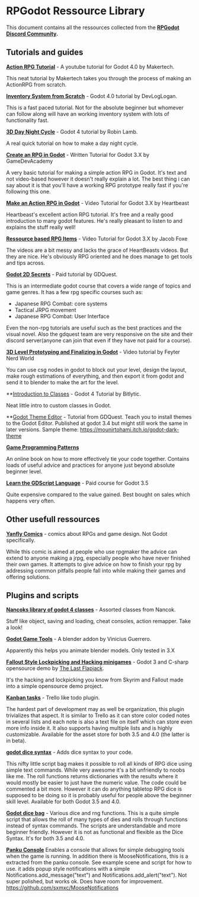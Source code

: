 # RPGodot Ressource Library
This document contains all the ressources collected from the **[RPGodot Discord Community](https://discord.gg/hHJkVXDV3X).**

## Tutorials and guides

**[Action RPG Tutorial](https://www.youtube.com/playlist?list=PLMQtM2GgbPEVuTgD4Ln17ombTg6EahSLr)** -  A youtube tutorial for Godot 4.0 by Makertech.

This neat tutorial by Makertech takes you through the process of making an ActionRPG from scratch.

**[Inventory System from Scratch](https://www.youtube.com/watch?v=V79YabQZC1s)** - Godot 4.0 tutorial by DevLogLogan.

This is a fast paced tutorial. Not for the absolute beginner but whomever can follow along will have an working inventory system with lots of functionality fast.

**[3D Day Night Cycle](https://www.youtube.com/watch?v=1Ibr3ENAOrE)** - Godot 4 tutorial by Robin Lamb.

A real quick tutorial on how to make a day night cycle.

**[Create an RPG in Godot](https://gamedevacademy.org/rpg-godot-tutorial/)** - Written Tutorial for Godot 3.X by GameDevAcademy

A very basic tutorial for making a simple action RPG in Godot. It's text and not video-based however it doesn't really explain a lot. The best thing i can say about it is that you'll have a working RPG prototype really fast if you're following this one.

**[Make an Action RPG in Godot](https://www.youtube.com/watch?v=mAbG8Oi-SvQ&list=PL9FzW-m48fn2SlrW0KoLT4n5egNdX-W9a)** - Video Tutorial for Godot 3.X by Heartbeast

Heartbeast's excellent action RPG tutorial. It's free and a really good introduction to many godot features. He's really pleasant to listen to and explains the stuff really well!

**[Ressource based RPG Items](https://www.youtube.com/watch?v=nR0nCFJ8-qM)** - Video Tutorial for Godot 3.X by Jacob Foxe

The videos are a bit messy and lacks the grace of HeartBeasts videos. But they are nice. He's obviously RPG oriented and he does manage to get tools and tips across.

**[Godot 2D Secrets](https://gdquest.mavenseed.com/courses/godot-2d-secrets)** - Paid tutorial by GDQuest.

This is an intermediate godot course that covers a wide range of topics and game genres. It has a few rpg specific courses such as:
- Japanese RPG Combat: core systems
- Tactical JRPG movement
- Japanese RPG Combat: User Interface

Even the non-rpg tutorials are useful such as the best practices and the visual  novel. Also the gdquest team are very responsive on the site and their discord server(anyone can join that even if they have not paid for a course).

**[3D Level Prototyping and Finalizing in Godot](https://www.youtube.com/watch?v=lJoCutmpZuU)** - Video tutorial by Feyter Nerd World

You can use csg nodes in godot to block out your level, design the layout, make rough estimations of everything, and then export it from godot and send it to blender to make the art for the level.

**[Introduction to Classes](https://www.youtube.com/watch?v=y3faMdIb2II) - Godot 4 Tutorial by Bitlytic.

Neat little intro to custom classes in Godot.

**[Godot Theme Editor](https://www.youtube.com/watch?v=3AGGBZVVVTw) - Tutorial from GDQuest. 
Teach you to install themes to the Godot Editor. Published at godot 3.4 but might still work the same in later versions. Sample theme:  https://mounirtohami.itch.io/godot-dark-theme

**[Game Programming Patterns](https://gameprogrammingpatterns.com/)** 

An online book on how to more effectively tie your code together. Contains loads of useful advice and practices for anyone just beyond absolute beginner level. 

**[Learn the GDScript Language](https://www.udemy.com/course/learn-the-gdscript-programming-language/)** - Paid course for Godot 3.5

Quite expensive compared to the value gained. Best bought on sales which happens very often.


## Other usefull ressources
**[Yanfly Comics](http://yanfly.moe/comics/)** - comics about RPGs and game design. Not Godot specifically.

While this comic is aimed at people who use rpgmaker the advice can extend to anyone making a jrpg, especially people who have never finished their own games. It attempts to give advice on how to finish your rpg by addressing common pitfalls people fall into while making their games and offering solutions.

## Plugins and scripts

**[Nancoks library of godot 4 classes](https://github.com/NancokPS2/godot-library-classes)** - Assorted classes from Nancok.

Stuff like object, saving and loading, cheat consoles, action remapper. Take a look!

**[Godot Game Tools](https://viniguerrero.itch.io/godot-game-tools)** - A blender addon by Vinicius Guerrero.

Apparently this helps you animate blender models. Only tested in 3.X

**[Fallout Style Lockpicking and Hacking minigames](https://github.com/thelastflapjack/godot_hacking_mini_games)** - Godot 3 and C-sharp opensource demo by [The Last Flapjack](https://github.com/thelastflapjack).

It's the hacking and lockpicking you know from Skyrim and Fallout made into a simple opensource demo project. 

**[Kanban tasks](https://github.com/HolonProduction/godot_kanban_tasks)** - Trello like todo plugin.

The hardest part of development may as well be organization, this plugin trivializes that aspect. It is similar to Trello as it can store color coded notes in several lists and each note is also a text file on itself which can store even more info inside it. It also supports having multiple lists and is highly customizable. Available for the asset store for both 3.5 and 4.0 (the latter is in beta).

**[godot dice syntax](https://godotengine.org/asset-library/asset/1282)** - Adds dice syntax to your code.

This nifty little script bag makes it possible to roll all kinds of RPG dice using simple text commands. While very awesome it's a bit unfriendly to noobs like me. The roll functions returns dictionaries with the results where it would mostly be easier to just have the numeric value. The code could be commented a bit more. However it can do anything tabletop RPG dice is supposed to be doing so it is probably useful for people above the beginner skill level. Available for both Godot 3.5 and 4.0.

**[Godot dice bag](https://godotengine.org/asset-library/asset/1658)** - Various dice and rng functions.
This is a quite simple script that allows the roll of many types of dies and rolls through functions instead of syntax commands. The scripts are understandable and more beginner friendly. However it is not as functional and flexible as the Dice Syntax. It's for both 3.5 and 4.0.

**[Panku Console](https://godotengine.org/asset-library/asset/1558)** 
Enables a console that allows for simple debugging tools when the game is running.
In addition there is MooseNotifications, this is a extracted from the panku console. See example scene and script for how to use. it adds popup style notifications with a simple Notifications.add_message("text") and Notifications.add_alert("text"). Not super polished, but works ok. Does have room for improvement. https://github.com/sxmxc/MooseNotifications
